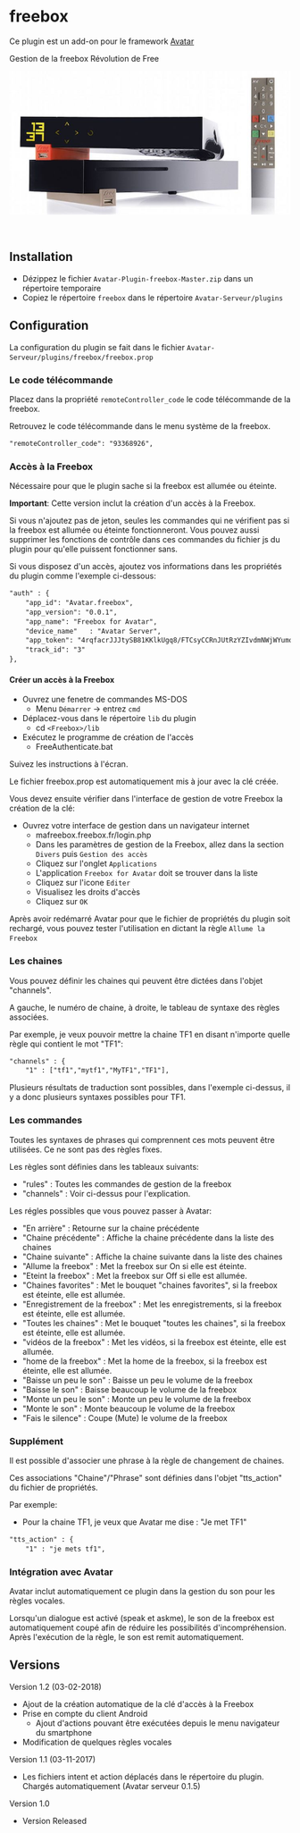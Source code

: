 freebox
=======

Ce plugin est un add-on pour le framework [Avatar](https://github.com/Spikharpax/Avatar-Serveur)

Gestion de la freebox Révolution de Free 

![GitHub Logo](/logo/Freebox-Revolution.jpg)

<BR>


## Installation
- Dézippez le fichier `Avatar-Plugin-freebox-Master.zip` dans un répertoire temporaire
- Copiez le répertoire `freebox` dans le répertoire `Avatar-Serveur/plugins`


## Configuration
La configuration du plugin se fait dans le fichier `Avatar-Serveur/plugins/freebox/freebox.prop`

### Le code télécommande
Placez dans la propriété `remoteController_code` le code télécommande de la freebox.

Retrouvez le code télécommande dans le menu système de la freebox.

```xml
"remoteController_code": "93368926",
```	

### Accès à la Freebox
Nécessaire pour que le plugin sache si la freebox est allumée ou éteinte.

**Important**: Cette version inclut la création d'un accès à la Freebox.

Si vous n'ajoutez pas de jeton, seules les commandes qui ne vérifient pas si la freebox est allumée ou éteinte fonctionneront. Vous pouvez aussi supprimer les fonctions de contrôle dans ces commandes du fichier js du plugin pour qu'elle puissent fonctionner sans.

Si vous disposez d'un accès, ajoutez vos informations dans les propriétés du plugin comme l'exemple ci-dessous:
```xml
"auth" : {
	"app_id": "Avatar.freebox",
	"app_version": "0.0.1",
	"app_name": "Freebox for Avatar",
	"device_name"	: "Avatar Server",
	"app_token": "4rqfacrJJJtySB81KKlkUgq8/FTCsyCCRnJUtRzYZIvdmNWjWYumq8OKG/slMQxs",
	"track_id": "3"
},
```	

#### Créer un accès à la Freebox
- Ouvrez une fenetre de commandes MS-DOS
	- Menu `Démarrer` -> entrez `cmd`
- Déplacez-vous dans le répertoire `lib` du plugin 
	- cd `<Freebox>/lib`
- Exécutez le programme de création de l'accès
	- FreeAuthenticate.bat
	
Suivez les instructions à l'écran.

Le fichier freebox.prop est automatiquement mis à jour avec la clé créée.

Vous devez ensuite vérifier dans l'interface de gestion de votre Freebox la création de la clé:
- Ouvrez votre interface de gestion dans un navigateur internet
	- mafreebox.freebox.fr/login.php
	- Dans les paramètres de gestion de la Freebox, allez dans la section `Divers` puis `Gestion des accès`
	- Cliquez sur l'onglet `Applications`
	- L'application `Freebox for Avatar` doit se trouver dans la liste
	- Cliquez sur l'icone `Editer`
	- Visualisez les droits d'accès
	- Cliquez sur `OK`
	
Après avoir redémarré Avatar pour que le fichier de propriétés du plugin soit rechargé, vous pouvez tester l'utilisation en dictant la règle `Allume la Freebox`
	
	
### Les chaines
Vous pouvez définir les chaines qui peuvent être dictées dans l'objet "channels".

A gauche, le numéro de chaine, à droite, le tableau de syntaxe des règles associées.

Par exemple, je veux pouvoir mettre la chaine TF1 en disant n'importe quelle règle qui contient le mot "TF1":
```xml
"channels" : {
	"1" : ["tf1","mytf1","MyTF1","TF1"],
```	

Plusieurs résultats de traduction sont possibles, dans l'exemple ci-dessus, il y a donc plusieurs syntaxes possibles pour TF1.


### Les commandes
Toutes les syntaxes de phrases qui comprennent ces mots peuvent être utilisées. Ce ne sont pas des règles fixes.

Les règles sont définies dans les tableaux suivants:
- "rules" : Toutes les commandes de gestion de la freebox
- "channels" : Voir ci-dessus pour l'explication.

Les régles possibles que vous pouvez passer à Avatar:
- "En arrière" : Retourne sur la chaine précédente 
- "Chaine précédente" : Affiche la chaine précédente dans la liste des chaines
- "Chaine suivante" : Affiche la chaine suivante dans la liste des chaines
- "Allume la freebox" : Met la freebox sur On si elle est éteinte.
- "Eteint la freebox" : Met la freebox sur Off si elle est allumée.
- "Chaines favorites" : Met le bouquet "chaines favorites", si la freebox est éteinte, elle est allumée.
- "Enregistrement de la freebox" : Met les enregistrements, si la freebox est éteinte, elle est allumée.
- "Toutes les chaines" : Met le bouquet "toutes les chaines", si la freebox est éteinte, elle est allumée.
- "vidéos de la freebox" : Met les vidéos, si la freebox est éteinte, elle est allumée.
- "home de la freebox" : Met la home de la freebox, si la freebox est éteinte, elle est allumée.
- "Baisse un peu le son" : Baisse un peu le volume de la freebox
- "Baisse le son" : Baisse beaucoup le volume de la freebox
- "Monte un peu le son" : Monte un peu le volume de la freebox
- "Monte le son" : Monte beaucoup le volume de la freebox
- "Fais le silence" : Coupe (Mute) le volume de la freebox


### Supplément
Il est possible d'associer une phrase à la règle de changement de chaines.

Ces associations "Chaine"/"Phrase" sont définies dans l'objet "tts_action" du fichier de propriétés.

Par exemple:
- Pour la chaine TF1, je veux que Avatar me dise :  "Je met TF1"
```xml
"tts_action" : {
	"1" : "je mets tf1",
```	

### Intégration avec Avatar
Avatar inclut automatiquement ce plugin dans la gestion du son pour les règles vocales. 

Lorsqu'un dialogue est activé (speak et askme), le son de la freebox est automatiquement coupé afin de réduire les possibilités d'incompréhension. Après l'exécution de la règle, le son est remit automatiquement.


## Versions
Version 1.2 (03-02-2018)
- Ajout de la création automatique de la clé d'accès à la Freebox
- Prise en compte du client Android
	- Ajout d'actions pouvant être exécutées depuis le menu navigateur du smartphone
- Modification de quelques règles vocales

Version 1.1 (03-11-2017)
- Les fichiers intent et action déplacés dans le répertoire du plugin. Chargés automatiquement (Avatar serveur 0.1.5)

Version 1.0 
- Version Released

